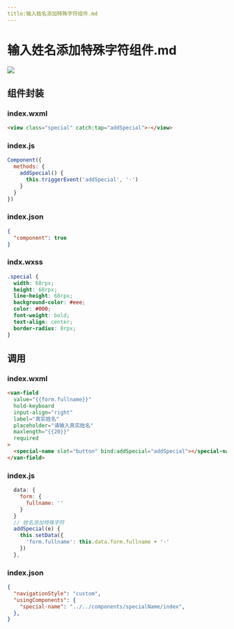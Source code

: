 ```yaml
---
title:输入姓名添加特殊字符组件.md
---
```


# 输入姓名添加特殊字符组件.md

![](/输入姓名添加特殊字符组件/输入姓名添加特殊字符组件.png)

## 组件封装

### index.wxml
```html
<view class="special" catch:tap="addSpecial">·</view>
```

### index.js
```javascript
Component({
  methods: {
    addSpecial() {
      this.triggerEvent('addSpecial', '·')
    }
  }
})
```

### index.json
```json
{
  "component": true
}
```

### indx.wxss
```css
.special {
  width: 68rpx;
  height: 68rpx;
  line-height: 68rpx;
  background-color: #eee;
  color: #000;
  font-weight: bold;
  text-align: center;
  border-radius: 8rpx;
}
```

## 调用

### index.wxml
```html
<van-field 
  value="{{form.fullname}}" 
  hold-keyboard 
  input-align="right" 
  label="真实姓名" 
  placeholder="请输入真实姓名"
  maxlength="{{20}}"
  required
>
  <special-name slot="button" bind:addSpecial="addSpecial"></special-name>
</van-field>
```

### index.js
```javascript
  data: {
    form: {
      fullname: ''
    }
  }
  // 姓名添加特殊字符
  addSpecial(e) {
    this.setData({
      'form.fullname': this.data.form.fullname + '·'
    })
  },
```

### index.json
```json
{
  "navigationStyle": "custom",
  "usingComponents": {
    "special-name": "../../components/specialName/index",
  },
}
```

